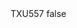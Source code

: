 <?xml version="1.0" encoding="UTF-8"?>
<CustomMetadata xmlns="http://soap.sforce.com/2006/04/metadata">
    <label>TXU557</label>
    <protected>false</protected>
</CustomMetadata>
